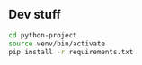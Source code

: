 ## Dev stuff

```zsh
cd python-project
source venv/bin/activate
pip install -r requirements.txt
```
